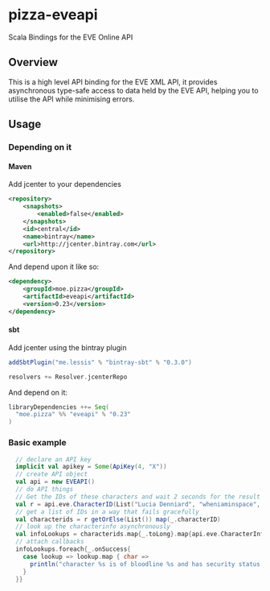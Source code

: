 # pizza-eveapi

Scala Bindings for the EVE Online API

## Overview

This is a high level API binding for the EVE XML API, it provides asynchronous type-safe access to data held by the EVE API, helping you to utilise the API while minimising errors.

## Usage

### Depending on it

#### Maven

Add jcenter to your dependencies

```xml
<repository>
    <snapshots>
        <enabled>false</enabled>
    </snapshots>
    <id>central</id>
    <name>bintray</name>
    <url>http://jcenter.bintray.com</url>
</repository>
```


And depend upon it like so:

```xml
<dependency>
    <groupId>moe.pizza</groupId>
    <artifactId>eveapi</artifactId>
    <version>0.23</version>
</dependency>
```

#### sbt

Add jcenter using the bintray plugin

```scala
addSbtPlugin("me.lessis" % "bintray-sbt" % "0.3.0")
```
```scala
resolvers += Resolver.jcenterRepo
```

And depend on it:

```scala
libraryDependencies ++= Seq(
  "moe.pizza" %% "eveapi" % "0.23"
)
```

### Basic example

```scala
  // declare an API key
  implicit val apikey = Some(ApiKey(4, "X"))
  // create API object
  val api = new EVEAPI()
  // do API things
  // Get the IDs of these characters and wait 2 seconds for the result
  val r = api.eve.CharacterID(List("Lucia Denniard", "wheniaminspace", "capqu")).sync(2 seconds)
  // get a list of IDs in a way that fails gracefully
  val characterids = r getOrElse(List()) map(_.characterID)
  // look up the characterinfo asynchronously
  val infoLookups = characterids.map{_.toLong}.map{api.eve.CharacterInfo}
  // attach callbacks
  infoLookups.foreach{_.onSuccess{
    case lookup => lookup.map { char =>
      println("character %s is of bloodline %s and has security status %f".format(char.characterName, char.bloodline, char.securityStatus))
    }
  }}
```
